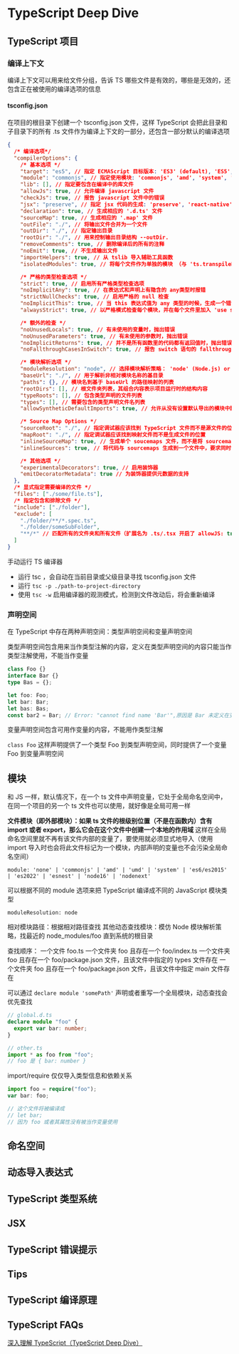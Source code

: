 # TypeScript Deep Dive

## TypeScript 项目

### 编译上下文

编译上下文可以用来给文件分组，告诉 TS 哪些文件是有效的，哪些是无效的，还包含正在被使用的编译选项的信息

#### tsconfig.json

在项目的根目录下创建一个 tsconfig.json 文件，这样 TypeScript 会把此目录和子目录下的所有 .ts 文件作为编译上下文的一部分，还包含一部分默认的编译选项

```json
{
  /* 编译选项*/
  "compilerOptions": {
    /* 基本选项 */
    "target": "es5", // 指定 ECMAScript 目标版本: 'ES3' (default), 'ES5', 'ES6'/'ES2015', 'ES2016', 'ES2017', or 'ESNEXT'
    "module": "commonjs", // 指定使用模块: 'commonjs', 'amd', 'system', 'umd' or 'es2015'
    "lib": [], // 指定要包含在编译中的库文件
    "allowJs": true, // 允许编译 javascript 文件
    "checkJs": true, // 报告 javascript 文件中的错误
    "jsx": "preserve", // 指定 jsx 代码的生成: 'preserve', 'react-native', or 'react'
    "declaration": true, // 生成相应的 '.d.ts' 文件
    "sourceMap": true, // 生成相应的 '.map' 文件
    "outFile": "./", // 将输出文件合并为一个文件
    "outDir": "./", // 指定输出目录
    "rootDir": "./", // 用来控制输出目录结构 --outDir.
    "removeComments": true, // 删除编译后的所有的注释
    "noEmit": true, // 不生成输出文件
    "importHelpers": true, // 从 tslib 导入辅助工具函数
    "isolatedModules": true, // 将每个文件作为单独的模块 （与 'ts.transpileModule' 类似）.

    /* 严格的类型检查选项 */
    "strict": true, // 启用所有严格类型检查选项
    "noImplicitAny": true, // 在表达式和声明上有隐含的 any类型时报错
    "strictNullChecks": true, // 启用严格的 null 检查
    "noImplicitThis": true, // 当 this 表达式值为 any 类型的时候，生成一个错误
    "alwaysStrict": true, // 以严格模式检查每个模块，并在每个文件里加入 'use strict'

    /* 额外的检查 */
    "noUnusedLocals": true, // 有未使用的变量时，抛出错误
    "noUnusedParameters": true, // 有未使用的参数时，抛出错误
    "noImplicitReturns": true, // 并不是所有函数里的代码都有返回值时，抛出错误
    "noFallthroughCasesInSwitch": true, // 报告 switch 语句的 fallthrough 错误。（即，不允许 switch 的 case 语句贯穿）

    /* 模块解析选项 */
    "moduleResolution": "node", // 选择模块解析策略： 'node' (Node.js) or 'classic' (TypeScript pre-1.6)
    "baseUrl": "./", // 用于解析非相对模块名称的基目录
    "paths": {}, // 模块名到基于 baseUrl 的路径映射的列表
    "rootDirs": [], // 根文件夹列表，其组合内容表示项目运行时的结构内容
    "typeRoots": [], // 包含类型声明的文件列表
    "types": [], // 需要包含的类型声明文件名列表
    "allowSyntheticDefaultImports": true, // 允许从没有设置默认导出的模块中默认导入。

    /* Source Map Options */
    "sourceRoot": "./", // 指定调试器应该找到 TypeScript 文件而不是源文件的位置
    "mapRoot": "./", // 指定调试器应该找到映射文件而不是生成文件的位置
    "inlineSourceMap": true, // 生成单个 soucemaps 文件，而不是将 sourcemaps 生成不同的文件
    "inlineSources": true, // 将代码与 sourcemaps 生成到一个文件中，要求同时设置了 --inlineSourceMap 或 --sourceMap 属性

    /* 其他选项 */
    "experimentalDecorators": true, // 启用装饰器
    "emitDecoratorMetadata": true // 为装饰器提供元数据的支持
  },
  /* 显式指定需要编译的文件 */
  "files": ["./some/file.ts"],
  /* 指定包含和排除文件 */
  "include": ["./folder"],
  "exclude": [
    "./folder/**/*.spec.ts",
    "./folder/someSubFolder",
    "**/*" // 匹配所有的文件夹和所有文件（扩展名为 .ts/.tsx 开启了 allowJS: true 则扩展名包括 .js/.jsx
  ]
}
```

手动运行 TS 编译器

- 运行 tsc ，会自动在当前目录或父级目录寻找 tsconfig.json 文件
- 运行 `tsc -p ./path-to-project-directory`
- 使用 `tsc -w` 启用编译器的观测模式，检测到文件改动后，将会重新编译

### 声明空间

在 TypeScript 中存在两种声明空间：类型声明空间和变量声明空间

类型声明空间包含用来当作类型注解的内容，定义在类型声明空间的内容只能当作类型注解使用，不能当作变量

```ts
class Foo {}
interface Bar {}
type Bas = {};

let foo: Foo;
let bar: Bar;
let bas: Bas;
const bar2 = Bar; // Error: "cannot find name 'Bar'",原因是 Bar 未定义在变量声明空间
```

变量声明空间包含可用作变量的内容，不能用作类型注解

`class Foo` 这样声明提供了一个类型 Foo 到类型声明空间，同时提供了一个变量 Foo 到变量声明空间

## 模块

和 JS 一样，默认情况下，在一个 ts 文件中声明变量，它处于全局命名空间中，在同一个项目的另一个 ts 文件也可以使用，就好像是全局可用一样

**文件模块（即外部模块）：如果 ts 文件的根级别位置（不是在函数内）含有 import 或者 export，那么它会在这个文件中创建一个本地的作用域**
这样在全局命名空间里就不再有该文件内部的变量了，要使用就必须显式地导入（使用 import 导入时也会将此文件标记为一个模块，内部声明的变量也不会污染全局命名空间）

`module: 'none' | 'commonjs' | 'amd' | 'umd' | 'system' | 'es6/es2015' | 'es2022' | 'esnest' | 'node16' | 'nodenext'`

可以根据不同的 module 选项来把 TypeScript 编译成不同的 JavaScript 模块类型

`moduleResolution: node`

相对模块路径：根据相对路径查找
其他动态查找模块：模仿 Node 模块解析策略，找最近的 node_modules/foo 直到系统的根目录

查找顺序：
一个文件 foo.ts
一个文件夹 foo 且存在一个 foo/index.ts
一个文件夹 foo 且存在一个 foo/package.json 文件，且该文件中指定的 types 文件存在
一个文件夹 foo 且存在一个 foo/package.json 文件，且该文件中指定 main 文件存在

可以通过 `declare module 'somePath'` 声明或者重写一个全局模块，动态查找会优先查找

```ts
// global.d.ts
declare module "foo" {
  export var bar: number;
}

// other.ts
import * as foo from "foo";
// foo 是 { bar: number }
```

import/require 仅仅导入类型信息和依赖关系

```ts
import foo = require("foo");
var bar: foo;

// 这个文件将被编译成
// let bar;
// 因为 foo 或者其属性没有被当作变量使用
```

## 命名空间

## 动态导入表达式

## TypeScript 类型系统

## JSX

## TypeScript 错误提示

## Tips

## TypeScript 编译原理

## TypeScript FAQs

[深入理解 TypeScript（TypeScript Deep Dive）](https://jkchao.github.io/typescript-book-chinese/#why)
